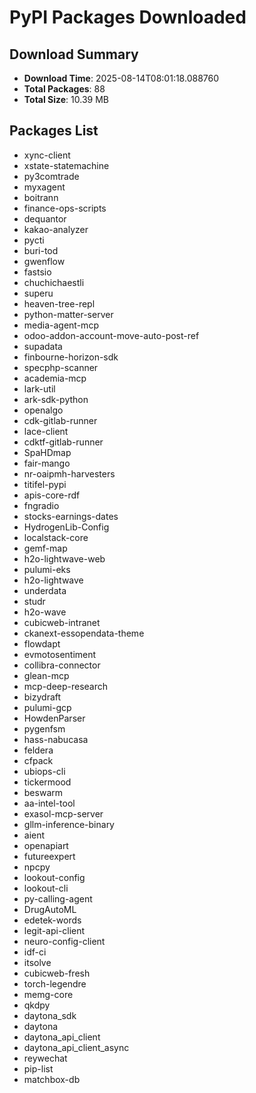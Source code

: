 # PyPI Packages Downloaded

## Download Summary
- **Download Time**: 2025-08-14T08:01:18.088760
- **Total Packages**: 88
- **Total Size**: 10.39 MB

## Packages List
- xync-client
- xstate-statemachine
- py3comtrade
- myxagent
- boitrann
- finance-ops-scripts
- dequantor
- kakao-analyzer
- pycti
- buri-tod
- gwenflow
- fastsio
- chuchichaestli
- superu
- heaven-tree-repl
- python-matter-server
- media-agent-mcp
- odoo-addon-account-move-auto-post-ref
- supadata
- finbourne-horizon-sdk
- specphp-scanner
- academia-mcp
- lark-util
- ark-sdk-python
- openalgo
- cdk-gitlab-runner
- lace-client
- cdktf-gitlab-runner
- SpaHDmap
- fair-mango
- nr-oaipmh-harvesters
- titifel-pypi
- apis-core-rdf
- fngradio
- stocks-earnings-dates
- HydrogenLib-Config
- localstack-core
- gemf-map
- h2o-lightwave-web
- pulumi-eks
- h2o-lightwave
- underdata
- studr
- h2o-wave
- cubicweb-intranet
- ckanext-essopendata-theme
- flowdapt
- evmotosentiment
- collibra-connector
- glean-mcp
- mcp-deep-research
- bizydraft
- pulumi-gcp
- HowdenParser
- pygenfsm
- hass-nabucasa
- feldera
- cfpack
- ubiops-cli
- tickermood
- beswarm
- aa-intel-tool
- exasol-mcp-server
- gllm-inference-binary
- aient
- openapiart
- futureexpert
- npcpy
- lookout-config
- lookout-cli
- py-calling-agent
- DrugAutoML
- edetek-words
- legit-api-client
- neuro-config-client
- idf-ci
- itsolve
- cubicweb-fresh
- torch-legendre
- memg-core
- qkdpy
- daytona_sdk
- daytona
- daytona_api_client
- daytona_api_client_async
- reywechat
- pip-list
- matchbox-db
